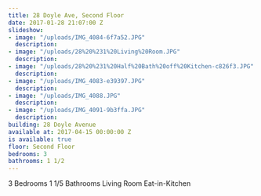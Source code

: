 ```yaml
---
title: 28 Doyle Ave, Second Floor
date: 2017-01-28 21:07:00 Z
slideshow:
- image: "/uploads/IMG_4084-6f7a52.JPG"
  description:
- image: "/uploads/28%20%231%20Living%20Room.JPG"
  description:
- image: "/uploads/28%20%231%20Half%20Bath%20off%20Kitchen-c826f3.JPG"
  description:
- image: "/uploads/IMG_4083-e39397.JPG"
  description:
- image: "/uploads/IMG_4088.JPG"
  description:
- image: "/uploads/IMG_4091-9b3ffa.JPG"
  description:
building: 28 Doyle Avenue
available at: 2017-04-15 00:00:00 Z
is available: true
floor: Second Floor
bedrooms: 3
bathrooms: 1 1/2
---
```


3 Bedrooms
1 1/5 Bathrooms
Living Room
Eat-in-Kitchen
